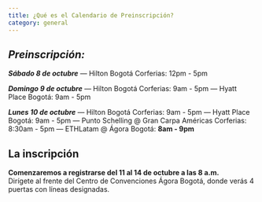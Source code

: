 ```yaml
---
title: ¿Qué es el Calendario de Preinscripción?
category: general
---
```

## ***Preinscripción:***

***Sábado 8 de octubre***
— Hilton Bogotá Corferias: 12pm - 5pm

***Domingo 9 de octubre***
— Hilton Bogotá Corferias: 9am - 5pm
— Hyatt Place Bogotá: 9am - 5pm

***Lunes 10 de octubre***
— Hilton Bogotá Corferias: 9am - 5pm
— Hyatt Place Bogotá: 9am - 5pm
— Punto Schelling @ Gran Carpa Américas Corferias: 8:30am - 5pm
— ETHLatam @ Ágora Bogotá: **8am - 9pm**

## **La inscripción** 

**Comenzaremos a registrarse del 11 al 14 de octubre a las 8 a.m.**\
Dirígete al frente del Centro de Convenciones Ágora Bogotá, donde verás 4 puertas con líneas designadas.
